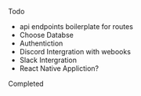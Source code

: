 Todo 

- api endpoints boilerplate for routes 
- Choose Databse 
- Authentiction 
- Discord Intergration with webooks
- Slack Intergration 
- React Native Appliction?




Completed